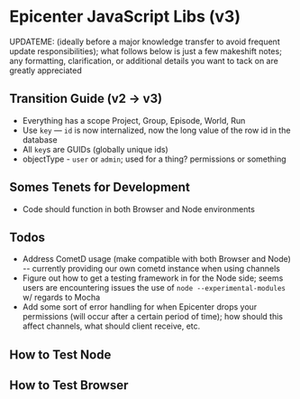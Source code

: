 # Epicenter JavaScript Libs (v3)

UPDATEME: (ideally before a major knowledge transfer to avoid frequent update responsibilities); what follows below is just a few makeshift notes; any formatting, clarification, or additional details you want to tack on are greatly appreciated

## Transition Guide (v2 &rarr; v3)
* Everything has a scope Project, Group, Episode, World, Run
* Use `key` — `id` is now internalized, now the long value of the row id in the database
* All `key`s are GUIDs (globally unique ids)
* objectType - `user` or `admin`; used for a thing? permissions or something

## Somes Tenets for Development
* Code should function in both Browser and Node environments

## Todos
* Address CometD usage (make compatible with both Browser and Node) -- currently providing our own cometd instance when using channels
* Figure out how to get a testing framework in for the Node side; seems users are encountering issues the use of `node --experimental-modules` w/ regards to Mocha
* Add some sort of error handling for when Epicenter drops your permissions (will occur after a certain period of time); how should this affect channels, what should client receive, etc.

## How to Test Node

## How to Test Browser